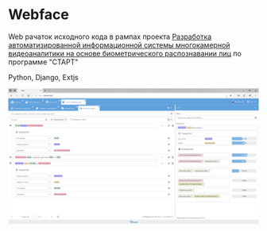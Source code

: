 # Webface

Web pачаток исходного кода в рампах проекта [Разработка автоматизированной информационной системы многокамерной видеоаналитики на основе биометрического распознавании лиц](Entity.pdf) по программе "СТАРТ"

Python, Django, Extjs

![App](app.png)

